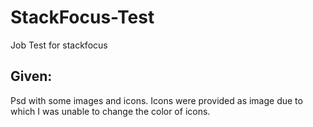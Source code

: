 # StackFocus-Test
Job Test for stackfocus

## Given:
Psd with some images and icons.
Icons were provided as image due to which I was unable to change the color of icons.
